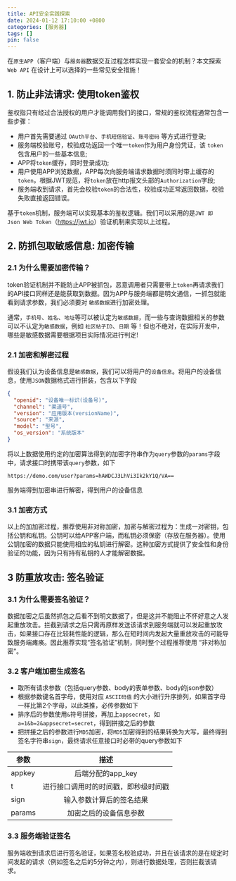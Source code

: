 ```yaml
---
title: API安全实践探索
date: 2024-01-12 17:10:00 +0800
categories: [服务器]
tags: []
pin: false
---
```


在`原生APP`（客户端）与`服务器`数据交互过程怎样实现一套安全的机制？本文探索 `Web API` 在设计上可以选择的一些常见安全措施！

## 1. 防止非法请求: 使用token鉴权

鉴权指只有经过合法授权的用户才能调用我们的接口，常规的鉴权流程通常包含一些步骤：

- 用户首先需要通过 `OAuth平台`、`手机短信验证`、`账号密码` 等方式进行登录;
- 服务端校验账号，校验成功返回一个唯一`token`作为用户身份凭证，该 `token` 包含用户的一些基本信息;
- APP将`token`缓存，同时登录成功;
- 用户使用APP浏览数据，APP每次向服务端请求数据时须同时带上缓存的`token`，根据JWT规范，将`token`放在http报文头部的`Authorization`字段;
- 服务端收到请求，首先会校验`token`的合法性，校验成功正常返回数据，校验失败直接返回错误。

基于`token`机制，服务端可以实现基本的鉴权逻辑。我们可以采用的是`JWT 即 Json Web Token`（<https://jwt.io>）验证机制来实现以上过程。

## 2. 防抓包取敏感信息: 加密传输

### 2.1 为什么需要加密传输？

token验证机制并不能防止APP被抓包，恶意调用者只需要带上`token`再请求我们的API接口同样还是能获取到数据。因为APP与服务端都是明文通信，一抓包就能看到请求参数，我们必须要对 `敏感数据`进行加密处理。

通常，`手机号`、`姓名`、`地址`等可以被认定为`敏感数据`，而一些与查询数据相关的参数可以不认定为`敏感数据`，例如 `社区帖子ID`、`日期` 等！但也不绝对，在实际开发中，哪些是敏感数据需要根据项目实际情况进行判定!

### 2.1 加密和解密过程

假设我们认为设备信息是`敏感数据`，我们可以将用户的`设备信息`。将用户的设备信息，使用`JSON`数据格式进行拼装，包含以下字段

```json
{
  "openid": "设备唯一标识(设备号)",
  "channel": "渠道号",
  "version": "应用版本(versionName)",
  "source": "来源",
  "model": "型号",
  "os_version": "系统版本"
}
```

将以上数据使用约定的加密算法得到的加密字符串作为`query`参数的`params`字段中，请求接口时携带该`query`参数，如下

```
https://demo.com/user?params=hAWDCJ3LhVi3Ik2kY1Q/VA==
```

服务端得到加密串进行解密，得到用户的设备信息

### 3.1 加密方式

以上的加加密过程，推荐使用非对称加密，加密与解密过程为：生成一对密钥，包括公钥和私钥。公钥可以给APP客户端，而私钥必须保密（存放在服务器）。使用公钥加密的数据只能使用相应的私钥进行解密。这种加密方式提供了安全性和身份验证的功能，因为只有持有私钥的人才能解密数据。

## 3 防重放攻击: 签名验证

### 3.1 为什么需要签名验证？

数据加密之后虽然抓包之后看不到明文数据了，但是这并不能阻止不怀好意之人发起重放攻击。拦截到请求之后只需再原样发送该请求到服务端就可以发起重放攻击，如果接口存在比较耗性能的逻辑，那么在短时间内发起大量重放攻击的可能导致服务端瘫痪。因此推荐实现“签名验证”机制，同时整个过程推荐使用 “非对称加密”。

### 3.2 客户端加密生成签名

- 取所有请求参数（包括query参数、body的表单参数、body的json参数）
- 根据参数键名首字母，使用对应 `ASCII码值` 的大小进行升序排列，如果首字母一样比第2个字母，以此类推，必传参数如下
- 排序后的参数使用`&`符号拼接，再加上`appsecret`，如`a=1&b=2&appsecret=secret`，得到拼接之后的参数
- 把拼接之后的参数进行`MD5`加密，将`MD5`加密得到的结果转换为大写，最终得到签名字符串`sign`，最终请求任意接口时必带的query参数如下

| 参数      |  描述          |
| ------------- |:-------------:|
| appkey      | 后端分配的app_key |
| t     | 进行接口调用时的时间戳，即秒级时间戳 |
| sign     | 输入参数计算后的签名结果 |
| params     | 加密之后的设备信息参数 |

### 3.3 服务端验证签名

服务端收到请求后进行签名验证，如果签名校验成功，并且在该请求的是在规定时间发起的请求（例如签名之后的5分钟之内），则进行数据处理，否则拦截该请求。
